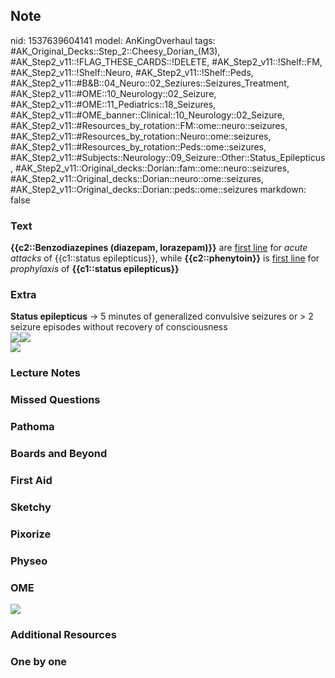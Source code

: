 ## Note
nid: 1537639604141
model: AnKingOverhaul
tags: #AK_Original_Decks::Step_2::Cheesy_Dorian_(M3), #AK_Step2_v11::!FLAG_THESE_CARDS::!DELETE, #AK_Step2_v11::!Shelf::FM, #AK_Step2_v11::!Shelf::Neuro, #AK_Step2_v11::!Shelf::Peds, #AK_Step2_v11::#B&B::04_Neuro::02_Seziures::Seizures_Treatment, #AK_Step2_v11::#OME::10_Neurology::02_Seizure, #AK_Step2_v11::#OME::11_Pediatrics::18_Seizures, #AK_Step2_v11::#OME_banner::Clinical::10_Neurology::02_Seizure, #AK_Step2_v11::#Resources_by_rotation::FM::ome::neuro::seizures, #AK_Step2_v11::#Resources_by_rotation::Neuro::ome::seizures, #AK_Step2_v11::#Resources_by_rotation::Peds::ome::seizures, #AK_Step2_v11::#Subjects::Neurology::09_Seizure::Other::Status_Epilepticus, #AK_Step2_v11::Original_decks::Dorian::fam::ome::neuro::seizures, #AK_Step2_v11::Original_decks::Dorian::neuro::ome::seizures, #AK_Step2_v11::Original_decks::Dorian::peds::ome::seizures
markdown: false

### Text
<b>{{c2::Benzodiazepines (diazepam, lorazepam)}}</b> are <u>first
line</u> for <i>acute</i> <i>attacks</i> of {{c1::status
epilepticus}}, while <b>{{c2::phenytoin}}</b> is <u>first line</u>
for <i>prophylaxis</i> of <b>{{c1::status epilepticus}}</b>

### Extra
<div>
  <b>Status epilepticus</b> → 5 minutes of generalized convulsive
  seizures or > 2 seizure episodes without recovery of
  consciousness
</div>
<div><img src="paste-534968241488343.jpg"><img src=
"paste-1696632341004289.jpg"></div>
<div><img src="paste-6790970360201217.jpg"></div>

### Lecture Notes


### Missed Questions


### Pathoma


### Boards and Beyond


### First Aid


### Sketchy


### Pixorize


### Physeo


### OME
<div class="ome-widget">
  <a href=
  "https://onlinemeded.org/spa/neurology/seizure/acquire?ref=anki"><img src="_OME_AnkiFlashcards_Lesson_2.png"></a>
</div>

### Additional Resources


### One by one

